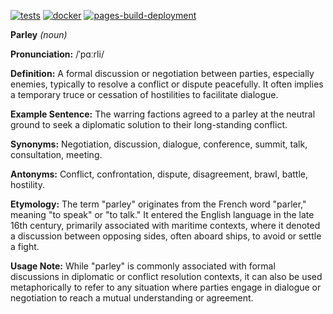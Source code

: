 [![tests](https://github.com/DiogenesAnalytics/parley/actions/workflows/tests.yml/badge.svg)](https://github.com/DiogenesAnalytics/parley/actions/workflows/tests.yml)
[![docker](https://github.com/DiogenesAnalytics/parley/actions/workflows/docker-publish.yml/badge.svg)](https://github.com/DiogenesAnalytics/parley/actions/workflows/docker-publish.yml)
[![pages-build-deployment](https://github.com/DiogenesAnalytics/parley/actions/workflows/pages/pages-build-deployment/badge.svg)](https://github.com/DiogenesAnalytics/parley/actions/workflows/pages/pages-build-deployment)

**Parley** *(noun)*

**Pronunciation:** /ˈpɑːrli/

**Definition:**
A formal discussion or negotiation between parties, especially enemies, typically to resolve a conflict or dispute peacefully. It often implies a temporary truce or cessation of hostilities to facilitate dialogue.

**Example Sentence:**
The warring factions agreed to a parley at the neutral ground to seek a diplomatic solution to their long-standing conflict.

**Synonyms:**
Negotiation, discussion, dialogue, conference, summit, talk, consultation, meeting.

**Antonyms:**
Conflict, confrontation, dispute, disagreement, brawl, battle, hostility.

**Etymology:**
The term "parley" originates from the French word "parler," meaning "to speak" or "to talk." It entered the English language in the late 16th century, primarily associated with maritime contexts, where it denoted a discussion between opposing sides, often aboard ships, to avoid or settle a fight.

**Usage Note:**
While "parley" is commonly associated with formal discussions in diplomatic or conflict resolution contexts, it can also be used metaphorically to refer to any situation where parties engage in dialogue or negotiation to reach a mutual understanding or agreement.
